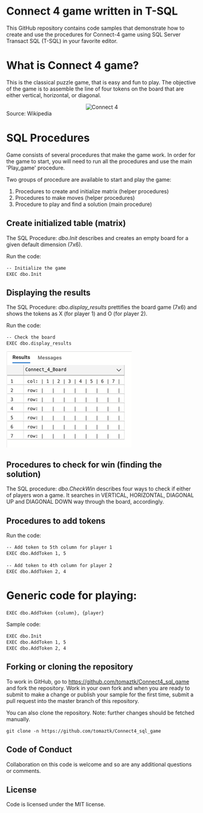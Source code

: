 # Connect 4 game written in  T-SQL

This GitHub repository contains code samples that demonstrate how to create and use the procedures for Connect-4 game using SQL Server Transact SQL (T-SQL) in your favorite editor.

# What is Connect 4 game?
This is the classical puzzle game, that is easy and fun to play. The objective of the game is to assemble the line of four tokens on the board that are either vertical, horizontal, or diagonal.


<div style="text-align:center"><img src="https://upload.wikimedia.org/wikipedia/en/a/a4/Connect_four_game.svg" alt="Connect 4" style="width:300px;"/></div>
Source: Wikipedia

# SQL Procedures

Game consists of several procedures that make the game work.
In order for the game to start, you will need to run all the procedures and use the main 'Play_game' procedure.

Two groups of procedure are available to start and play the game:
  1. Procedures to create and initialize matrix (helper procedures)
  2. Procedures to make moves (helper procedures)
  3. Procedure to play and find a solution (main procedure)




## Create initialized table (matrix)

The SQL Procedure: _dbo.Init_  describes and creates an empty board for a given default dimension (7x6).

Run the code:
```(sql)
-- Initialize the game
EXEC dbo.Init

```

## Displaying the results

The SQL Procedure: _dbo.display_results_  prettifies the board game (7x6) and shows the tokens as X (for player 1) and O (for player 2).

Run the code:
```(sql)
-- Check the board 
EXEC dbo.display_results

```

![Prettify board](/img/game_board.png)


## Procedures to check for win (finding the solution)

The SQL procedure: _dbo.CheckWin_ describes four ways to check if either of players won a game. It searches  in VERTICAL, HORIZONTAL, DIAGONAL UP and DIAGONAL DOWN way through the board, accordingly.


## Procedures to add tokens

Run the code:

```(sql)
-- Add token to 5th column for player 1
EXEC dbo.AddToken 1, 5

-- Add token to 4th column for player 2
EXEC dbo.AddToken 2, 4
```



# Generic code for playing:

```EXEC dbo.AddToken {column}, {player}```

Sample code:
```(sql)
EXEC dbo.Init
EXEC dbo.AddToken 1, 5
EXEC dbo.AddToken 2, 4
```


## Forking or cloning the repository
To work in GitHub, go to https://github.com/tomaztk/Connect4_sql_game and fork the repository. Work in your own fork and when you are ready to submit to make a change or publish your sample for the first time, submit a pull request into the master branch of this repository. 

You can also clone the repository. Note: further changes should be fetched manually.


```
git clone -n https://github.com/tomaztk/Connect4_sql_game
```

## Code of Conduct
Collaboration on this code is welcome and so are any additional questions or comments.


## License
Code is licensed under the MIT license.
